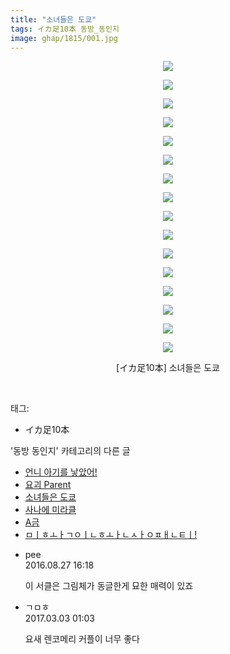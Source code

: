 ```yaml
---
title: "소녀들은 도쿄"
tags: イカ足10本 동방_동인지
image: ghap/1815/001.jpg
---
```

<div class="article">
<p style="text-align: center; clear: none; float: none;"><img src="{{ site.nasurl }}/ghap/1815/001.jpg"/></p>
<p style="text-align: center; clear: none; float: none;"><img src="{{ site.nasurl }}/ghap/1815/002.jpg"/></p>
<p style="text-align: center; clear: none; float: none;"><img src="{{ site.nasurl }}/ghap/1815/003.jpg"/></p>
<p style="text-align: center; clear: none; float: none;"><img src="{{ site.nasurl }}/ghap/1815/004.jpg"/></p>
<p style="text-align: center; clear: none; float: none;"><img src="{{ site.nasurl }}/ghap/1815/005.jpg"/></p>
<p style="text-align: center; clear: none; float: none;"><img src="{{ site.nasurl }}/ghap/1815/006.jpg"/></p>
<p style="text-align: center; clear: none; float: none;"><img src="{{ site.nasurl }}/ghap/1815/007.jpg"/></p>
<p style="text-align: center; clear: none; float: none;"><img src="{{ site.nasurl }}/ghap/1815/008.jpg"/></p>
<p style="text-align: center; clear: none; float: none;"><img src="{{ site.nasurl }}/ghap/1815/009.jpg"/></p>
<p style="text-align: center; clear: none; float: none;"><img src="{{ site.nasurl }}/ghap/1815/010.jpg"/></p>
<p style="text-align: center; clear: none; float: none;"><img src="{{ site.nasurl }}/ghap/1815/011.jpg"/></p>
<p style="text-align: center; clear: none; float: none;"><img src="{{ site.nasurl }}/ghap/1815/012.jpg"/></p>
<p style="text-align: center; clear: none; float: none;"><img src="{{ site.nasurl }}/ghap/1815/013.jpg"/></p>
<p style="text-align: center; clear: none; float: none;"><img src="{{ site.nasurl }}/ghap/1815/014.jpg"/></p>
<p style="text-align: center; clear: none; float: none;"><img src="{{ site.nasurl }}/ghap/1815/015.jpg"/></p>
<p style="text-align: center; clear: none; float: none;"><img src="{{ site.nasurl }}/ghap/1815/016.jpg"/></p>
<p style="text-align: center; clear: none; float: none;">[イカ足10本] 소녀들은 도쿄</p>
<p><br/></p>
</div><div class="tagTrail">
<p>태그: </p>
<ul>
<li>イカ足10本</li>
</ul>
</div><div class="another">
<p>'동방 동인지' 카테고리의 다른 글</p>
<ul>
<li><a href="/2016-08-25-ghap_1817">언니 아기를 낳았어!</a></li>
<li><a href="/2016-08-25-ghap_1816">요괴 Parent</a></li>
<li><a href="/2016-08-25-ghap_1815">소녀들은 도쿄</a></li>
<li><a href="/2016-08-25-ghap_1814">사나에 미라클</a></li>
<li><a href="/2016-08-25-ghap_1813">A금</a></li>
<li><a href="/2016-08-25-ghap_1812">ㅁㅣㅎㅗㅏㄱㅇㅣㄴㅎㅗㅏㄴㅅㅏㅇㅍㅐㄴㅌㅣ!</a></li>
</ul>
</div><div class="cb_module cb_fluid">
<div class="cb_wrt cb_profile">
<div class="comment">
<ul>
<li class="cb_thumb_off" id="comment14791898">
<div class="cb_comment_area">
<div class="cb_info_area">
<div class="cb_section">
<span class="cb_nick_name">pee</span>
</div>
<div class="cb_section">
<span class="cb_date">2016.08.27 16:18 </span>
</div>
</div>
<div class="cb_dsc_comment">
<p class="cb_dsc">
											이 서클은 그림체가 동글한게 묘한 매력이 있죠
										</p>
</div>
</div></li>
<li class="cb_thumb_off" id="comment14929853">
<div class="cb_comment_area">
<div class="cb_info_area">
<div class="cb_section">
<span class="cb_nick_name">ㄱㅁㅎ</span>
</div>
<div class="cb_section">
<span class="cb_date">2017.03.03 01:03 </span>
</div>
</div>
<div class="cb_dsc_comment">
<p class="cb_dsc">
											요새 렌코메리 커플이 너무 좋다
										</p>
</div>
</div></li>
</ul>
</div>
</div><!-- commentList close -->
</div>
<br/>
<p id="refer"></p>
<br/>
